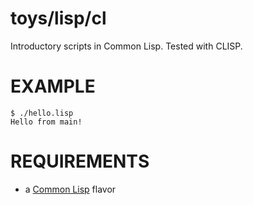 # toys/lisp/cl

Introductory scripts in Common Lisp. Tested with CLISP.

# EXAMPLE

```
$ ./hello.lisp
Hello from main!
```

# REQUIREMENTS

* a [Common Lisp](http://www.cliki.net/Common+Lisp+implementation) flavor
